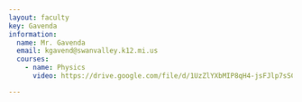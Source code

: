 ```yaml
---
layout: faculty
key: Gavenda
information:
  name: Mr. Gavenda
  email: kgavend@swanvalley.k12.mi.us
  courses:
    - name: Physics
      video: https://drive.google.com/file/d/1UzZlYXbMIP8qH4-jsFJlp7sSCrJvIi_v/preview

---
```

